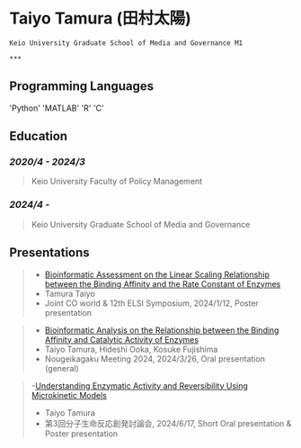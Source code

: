
# Taiyo Tamura (田村太陽)
    Keio University Graduate School of Media and Governance M1
    
    ***
    
## Programming Languages
'Python' 'MATLAB' 'R' 'C'
    
## Education
### *2020/4 - 2024/3*
> Keio University Faculty of Policy Management
### *2024/4 -*
> Keio University Graduate School of Media and Governance

## Presentations
> - [Bioinformatic Assessment on the Linear Scaling Relationship between the Binding Affinity and the Rate Constant of Enzymes](https://sympo12.elsi.jp/home/poster-session)
> - Tamura Taiyo
> - Joint CO world & 12th ELSI Symposium, 2024/1/12, Poster presentation

> - [Bioinformatic Analysis on the Relationship between the Binding Affinity and Catalytic Activity of Enzymes](https://jsbba2.bioweb.ne.jp/jsbba2024/index.php?aid=64770&place_num=1)
> - Taiyo Tamura, Hideshi Ooka, Kosuke Fujishima
> - Nougeikagaku Meeting 2024, 2024/3/26, Oral presentation (general)

> -[Understanding Enzymatic Activity and Reversibility Using Microkinetic Models](https://sites.google.com/view/mollife3/program?authuser=0) </a></strong>
> - Taiyo Tamura
> - 第3回分子生命反応創発討論会, 2024/6/17, Short Oral presentation & Poster presentation